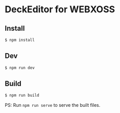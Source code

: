 # DeckEditor for WEBXOSS

## Install

```bash
$ npm install
```

## Dev

```bash
$ npm run dev
```

## Build

```bash
$ npm run build
```

PS: Run `npm run serve` to serve the built files.
